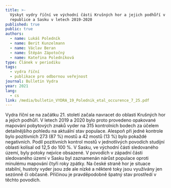 ```yaml
---
title: >-
  Výskyt vydry říční ve východní části Krušných hor a jejich podhůří v České
  republice a Sasku v letech 2019-2020
published: true
public: true
authors:
  - name: Lukáš Poledník
  - name: Berit Kunzelmann
  - name: Václav Beran
  - name: Štěpán Zápotočný
  - name: Kateřina Poledníková
type: Článek v periodiku
tags:
  - vydra říční
  - publikace pro odbornou veřejnost
journal: Bulletin Vydra
year: 2021
lang:
  - cs
link: /media/bulletin_VYDRA_19_Polednik_etal_occurence_7_25.pdf
---
```

Vydra říční se na začátku 21. století začala navracet do oblasti Krušných hor a jejich podhůří. V letech 2019 a 2020 bylo proto provedeno opakované mapování pobytových znaků vyder na 315 kontrolních bodech za účelem detailnějšího pohledu na aktuální stav populace. Alespoň při jedné kontrole bylo pozitivních 273 (87 %) mostů a 42 mostů (13 %) bylo 
pokaždé negativních. Podíl pozitivních kontrol mostů v jednotlivých povodích studijní oblasti kolísal od 12,5 do 100 %. V Sasku, ve východní části sledovaného území, byly potoky nejvíce obsazené. V povodích v západní části sledovaného území v Sasku byl zaznamenán nárůst populace oproti minulému mapování čtyři roky zpátky. Na české straně hor je 
situace stabilní, hustoty vyder jsou zde ale nízké a některé toky jsou využívány jen sezónně či občasně. Příčinou je pravděpodobně špatný stav prostředí v těchto povodích. 
